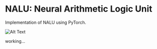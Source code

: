 # NALU: Neural Arithmetic Logic Unit
Implementation of NALU using PyTorch.

![Alt Text](res/run.gif)

working...
